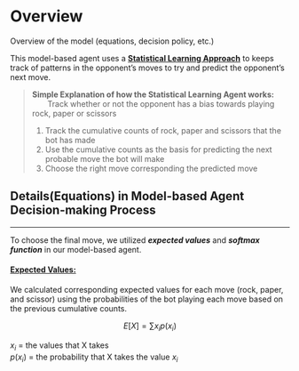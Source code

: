# Overview

Overview of the model (equations, decision policy, etc.)

This model-based agent uses a **<ins>Statistical Learning Approach</ins>** to keeps track of patterns in the opponent’s moves to try and predict the opponent’s next move.

> **Simple Explanation of how the Statistical Learning Agent works:**  
> &nbsp;&nbsp;&nbsp;&nbsp;&nbsp;&nbsp;&nbsp;Track whether or not the opponent has a bias towards playing rock, paper or scissors
> 1. Track the cumulative counts of rock, paper and scissors that the bot has made
> 2. Use the cumulative counts as the basis for predicting the next probable move the bot will make
> 3. Choose the right move corresponding the predicted move
>

## Details(Equations) in Model-based Agent Decision-making Process
---
To choose the final move, we utilized ***expected values*** and ***softmax function*** in our model-based agent.

#### <ins>**Expected Values:**<ins>
We calculated corresponding expected values for each move (rock, paper, and scissor) using the probabilities of the bot playing each move based on the previous cumulative counts.  

$$
  E[X] = \sum x_ip(x_i)
$$

$x_i$ = the values that X takes   
$p(x_i)$ = the probability that X takes the value $x_i$  



